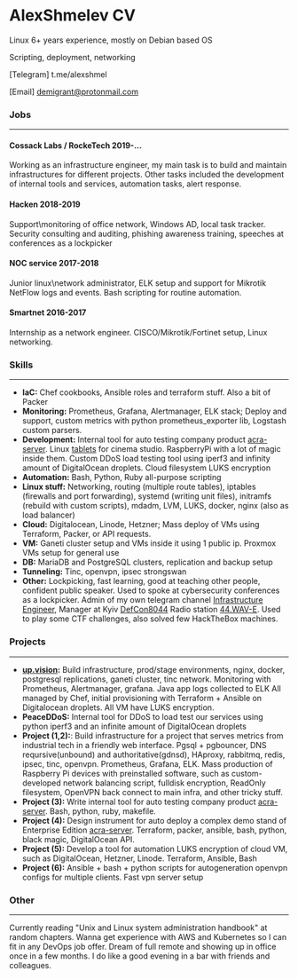 # AlexShmelev CV

Linux 6+ years experience, mostly on Debian based OS

Scripting, deployment, networking

[Telegram] t.me/alexshmel

[Email] demigrant@protonmail.com

### Jobs
****
#### Cossack Labs / RockeTech 2019-...
Working as an infrastructure engineer, my main task is to build and maintain infrastructures for different projects.
Other tasks included the development of internal tools and services, automation tasks, alert response.

#### Hacken 2018-2019
Support\monitoring of office network, Windows AD, local task tracker.
Security consulting and auditing, phishing awareness training, speeches at conferences as a lockpicker

#### NOC service 2017-2018
Junior linux\network administrator, ELK setup and support for Mikrotik NetFlow logs and events. Bash scripting for routine automation. 

#### Smartnet 2016-2017
Internship as a network engineer. CISCO/Mikrotik/Fortinet setup, Linux networking.

### **Skills**
**** 
- **IaC:** Chef cookbooks, Ansible roles and terraform stuff. Also a bit of Packer
 - **Monitoring:** Prometheus, Grafana, Alertmanager, ELK stack; Deploy and support, custom metrics with python prometheus_exporter lib, Logstash custom parsers.
 - **Development:** Internal tool for auto testing company product [acra-server](https://cossacklabs.com/acra). Linux  [tablets](https://3dmagic-innovations.com/wp-content/uploads/2019/11/studio.jpg) for cinema studio. RaspberryPi with a lot of magic inside them. Custom DDoS load testing tool using iperf3 and infinity amount of DigitalOcean droplets. Cloud filesystem LUKS encryption
 - **Automation:** Bash, Python, Ruby all-purpose scripting
 - **Linux stuff:** Networking, routing (multiple route tables), iptables (firewalls and port forwarding), systemd (writing unit files), initramfs (rebuild with custom scripts), mdadm, LVM, LUKS, docker, nginx (also as load balancer)
 - **Cloud:** Digitalocean, Linode, Hetzner; Mass deploy of VMs using Terraform, Packer, or API requests. 
 - **VM:** Ganeti cluster setup and VMs inside it using 1 public ip. Proxmox VMs setup for general use
 - **DB:** MariaDB and PostgreSQL clusters, replication and backup setup
 - **Tunneling:** Tinc, openvpn, ipsec strongswan
 - **Other:** Lockpicking, fast learning, good at teaching other people, confident public speaker. Used to spoke at cybersecurity conferences as a lockpicker.
 Admin of my own telegram channel [Infrastructure Engineer](https://t.me/cyber_shmel), Manager at Kyiv [DefCon8044](https://t.me/DC8044_Info) Radio station [44.WAV-E](https://radio.dc8044.com). Used to play some CTF challenges, also solved few HackTheBox machines.

### **Projects**
**** 
 - **[up.vision](https://up.vision):** Build infrastructure, prod/stage environments, nginx, docker, postgresql replications, ganeti cluster, tinc network. Monitoring with Prometheus, Alertmanager, grafana. Java app logs collected to ELK
 All managed by Chef, initial provisioning with Terraform + Ansible on Digitalocean droplets. All VM have LUKS encryption. 
 - **PeaceDDoS:** Internal tool for DDoS to load test our services using python iperf3 and an infinite amount of DigitalOcean droplets
 - **Project (1,2):**: Build infrastructure for a project that serves metrics from industrial tech in a friendly web interface.
Pgsql + pgbouncer, DNS reqursive(unbound) and authoritative(gdnsd), HAproxy, rabbitmq, redis, ipsec, tinc, openvpn. Prometheus, Grafana, ELK.
Mass production of Raspberry Pi devices with preinstalled software, such as custom-developed network balancing script, fulldisk encryption, ReadOnly filesystem, OpenVPN back connect to main infra, and other tricky stuff.
 - **Project (3):** Write internal tool for auto testing company product [acra-server](https://cossacklabs.com/acra).  Bash, python, ruby, makefile. 
 - **Project (4):** Design instrument for auto deploy a complex demo stand of Enterprise Edition [acra-server](https://cossacklabs.com/acra). Terraform, packer, ansible, bash, python, black magic, DigitalOcean API.
 - **Project (5):** Develop a tool for automation LUKS encryption of cloud VM, such as DigitalOcean, Hetzner, Linode. Terraform, Ansible, Bash
 - **Project (6):** Ansible + bash + python scripts for autogeneration openvpn configs for multiple clients. Fast vpn server setup


### **Other**
**** 
Currently reading "Unix and Linux system administration handbook" at random chapters.
Wanna get experience with AWS and Kubernetes so I can fit in any DevOps job offer.
Dream of full remote and showing up in office once in a few months. I do like a good evening in a bar with friends and colleagues.
